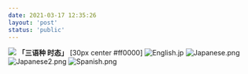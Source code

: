 ```yaml
---
date: 2021-03-17 12:35:26
layout: 'post'
status: 'public'
---
```

![](https://inz.oss-cn-beijing.aliyuncs.com/Images/Pixabay/leaves-1076307_1920.jpg)
**「三语种 时态」** [30px center #ff0000]
![English.jp](https://i.loli.net/2021/03/17/DRMkjqv1OUzXrlB.jpg)
![Japanese.png](https://i.loli.net/2021/03/17/DF5Jl7L8OZQG9zf.png)
![Japanese2.png](https://i.loli.net/2021/03/17/Ik1iyvQBFPZVxCn.png)
![Spanish.png](https://i.loli.net/2021/03/17/KDArg2xjOzGMYuU.png)

